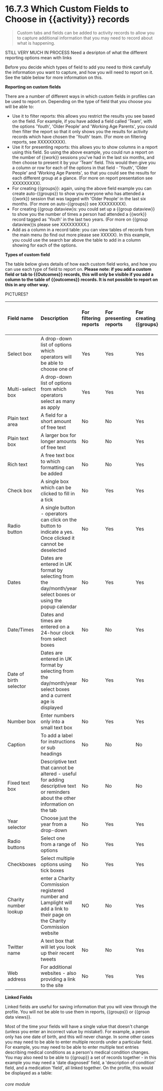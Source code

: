 # 16.7.3 Which Custom Fields to Choose in {{activity}} records

> Custom tabs and fields can be added to activity records to allow you to capture additional information that you may need to record about what is happening. 

STILL VERY MUCH IN PROCESS Need a desripton of what the different reporting options mean with links

Before you decide which types of field to add you need to think carefully the information you want to capture, and how you will need to report on it. See the table below for more information on this.

**Reporting on custom fields**

There are a number of different ways in which custom fields in profiles can be used to report on. Depending on the type of field that you choose you will be able to:

- Use it to filter reports: this allows you restrict the results you see based on the field. For example, if you have added a field called 'Team', with the options 'Youth', 'Older People' and 'Working Age Parents', you could then filter the report so that it only shows you the results for activity records which have chosen the 'Youth' team. (For more on filtering reports, see XXXXXXXXX).
- Use it for presenting reports: this allows you to show columns in a report using this field. So using the above example, you could run a report on the number of {{work}} sessions you've had in the last six months, and then choose to present it by your 'Team' field. This would then give you a column or row for each of the options in that field - 'Youth', 'Older People' and 'Working Age Parents', so that you could see the results for each different group at a glance. (For more on report presentation see XXXXXXXXX).
- For creating {{groups}}: again, using the above field example you can create auto-{{groups}} to show you everyone who has attended a {{work}} session that was tagged with 'Older People' in the last six months. (For more on auto-{{groups}} see XXXXXXXXX).
- For creating {{group dataview}s: you could set up a {{group dataview}} to show you the number of times a person had attended a {{work}} record tagged as 'Youth' in the last two years. (For more on {{group dataview}}s please see XXXXXXXXX.)
- Add as a column in a record table: you can view tables of records from the main menu (to find out more please see XXXXX). In this example, you could use the search bar above the table to add in a column showing for each of the options.

**Types of custom field**

The table below gives details of how each custom field works, and how you can use each type of field to report on. 
**Please note: if you add a custom field or tab to {{Outcomes}} records, this will only be visible if you add a column to the table of {{outcomes}} records. It is not possible to report on this in any other way.**

PICTURES?


| Field name | Description |For filtering reports | For presenting reports | For creating {{groups}} | As a {{group dataview}} column | As a column in a record table |
| :--------- | :---------- | :------------------- | :--------------------- | :---------------------- | :----------------------------- | :----------------------------- |
| Select box | A drop-down list of options which operators will be able to choose one of | Yes | Yes | Yes | Yes | Yes |
| Multi-select box | A drop-down list of options from which operators select as many as apply | Yes | Yes | Yes | Yes| Yes |
| Plain text area | A field for a short amount of free text | No | No | Yes | Yes | Yes|
| Plain text box | A larger box for longer amounts of free text | No | No | Yes | Yes | Yes|
| Rich text | A free text box to which formatting can be added | No | No | Yes | Yes | Yes|
| Check box | A single box which can be clicked to fill in a tick | No | Yes | Yes | Yes | Yes|
| Radio button | A single button - operators can click on the button to indicate a yes. Once clicked it cannot be deselected | No | Yes | Yes | Yes | Yes |
| Dates | Dates are entered in UK format by selecting from the day/month/year select boxes or using the popup calendar | No | Yes | Yes | Yes | Yes |
| Date/Times | Dates and times are entered on a 24-hour clock from select boxes | No | No | Yes | Yes | Yes |
|Date of birth selector | Dates are entered in UK format by selecting from the day/month/year select boxes and a current age is displayed | No | Yes | Yes | Yes | Yes |
| Number box | Enter numbers only into a small text box | No | Yes | Yes | Yes | Yes |
| Caption | To add a label for instructions or sub headings | No | No | No | No | No |
| Fixed text box | Descriptive text that cannot be altered - useful for adding descriptive text or reminders about the other information on the tab | No | No | No | No | No |
| Year selector | Choose just the year from a drop-down | No | Yes | Yes | Yes | Yes |
| Radio buttons | Select one from a range of options | No | Yes | Yes | Yes | Yes | 
| Checkboxes | Select multiple options using tick boxes | No | Yes | Yes | Yes | Yes |
| Charity number lookup | enter a Charity Commission registered number and Lamplight will add a link to their page on the Charity Commission website | NO | No | Yes | Yes | Yes |
| Twitter name | A text box that will let you look up their recent tweets | No | No | Yes | Yes | Yes |
| Web address | For additional websites - also providing a link to the site | No | Yes | Yes | Yes | Yes |


**Linked Fields**

Linked fields are useful for saving information that you will view through the profile. You will not be able to use them in reports, {{groups}} or {{group data views}}.

Most of the time your fields will have a single value that doesn't change (unless you enter an incorrect value by mistake!). For example, a person only has one date of birth, and this will never change. In some other cases you may need to be able to enter multiple records under a particular field. For example, you may need to be able to enter multiple text entries describing medical conditions as a person's medical condition changes. You may also need to be able to {{group}} a set of records together - in this example you may need a 'date diagnosed' field, a 'description of condition' field, and a medication 'field', all linked together. On the profile, this would be displayed as a table:





###### core module
